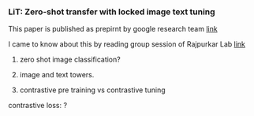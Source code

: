 ### LiT: Zero-shot transfer with locked image text tuning
This paper is published as prepirnt by google research team [link](https://arxiv.org/abs/2111.07991)

I came to know about this by reading group session of Rajpurkar Lab [link](https://www.youtube.com/watch?v=v6xj_DG-UEo&t=12s)

1. zero shot image classification?

2. image and text towers.

3. contrastive pre training vs contrastive tuning




contrastive loss: ?